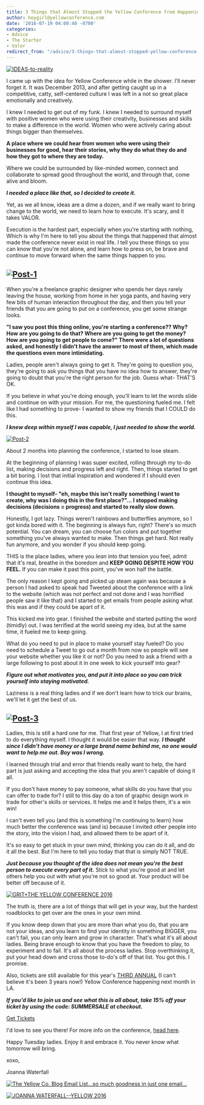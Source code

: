 ```yaml
---
title: 3 Things that Almost Stopped the Yellow Conference from Happening
author: heygirl@yellowconference.com
date: '2016-07-19 04:00:40 -0700'
categories:
- Advice
- The Starter
- Valor
redirect_from: "/advice/3-things-that-almost-stopped-yellow-conference-from-happening/"
---
```


[![IDEAS-to-reality](https://s3.amazonaws.com/yellow-files/blog/2016/07/IDEAS-to-reality.jpg)](https://s3.amazonaws.com/yellow-files/blog/2016/07/IDEAS-to-reality.jpg)

I came up with the idea for Yellow Conference while in the shower. I'll never forget it. It was December 2013, and after getting caught up in a competitive, catty, self-centered culture I was left in a not so great place emotionally and creatively.

I knew I needed to get out of my funk. I knew I needed to surround myself with positive women who were using their creativity, businesses and skills to make a difference in the world. Women who were actively caring about things bigger than themselves.

**A place where we could hear from women who were using their businesses for good, hear their stories, why they do what they do and how they got to where they are today.**

Where we could be surrounded by like-minded women, connect and collaborate to spread good throughout the world, and through that, come alive and bloom.

_**I needed a place like that, so I decided to create it.**_

Yet, as we all know, ideas are a dime a dozen, and if we really want to bring change to the world, we need to learn how to execute. It's scary, and it takes VALOR.

Execution is the hardest part, especially when you're starting with nothing, Which is why I'm here to tell you about the things that happened that almost made the conference never exist in real life. I tell you these things so you can know that you're not alone, and learn how to press on, be brave and continue to move forward when the same things happen to you.

## [![Post-1](https://s3.amazonaws.com/yellow-files/blog/2016/07/Post-1.jpg)](https://s3.amazonaws.com/yellow-files/blog/2016/07/Post-1.jpg)

When you're a freelance graphic designer who spends her days rarely leaving the house, working from home in her yoga pants, and having very few bits of human interaction throughout the day, and then you tell your friends that you are going to put on a conference, you get some strange looks.

**"I saw you post this thing online, you're starting a conference?? Why? How are you going to do that? Where are you going to get the money? How are you going to get people to come?" There were a lot of questions asked, and honestly I didn't have the answer to most of them, which made the questions even more intimidating.**

Ladies, people aren't always going to get it. They're going to question you, they're going to ask you things that you have no idea how to answer, they're going to doubt that you're the right person for the job. Guess what- THAT'S OK.

If you believe in what you're doing enough, you'll learn to let the words slide and continue on with your mission. For me, the questioning fueled me. I felt like I had something to prove- I wanted to show my friends that I COULD do this.

_**I knew deep within myself I was capable, I just needed to show the world.**_

[![Post-2](https://s3.amazonaws.com/yellow-files/blog/2016/07/Post-2.jpg)](https://s3.amazonaws.com/yellow-files/blog/2016/07/Post-2.jpg)

About 2 months into planning the conference, I started to lose steam.

At the beginning of planning I was super excited, rolling through my to-do list, making decisions and progress left and right. Then, things started to get a bit boring. I lost that initial inspiration and wondered if I should even continue this idea.

**I thought to myself- "eh, maybe this isn't really something I want to create, why was I doing this in the first place?"... I stopped making decisions (decisions = progress) and started to really slow down.**

Honestly, I got lazy. Things weren't rainbows and butterflies anymore, so I got kinda bored with it. The beginning is always fun, right? There's so much potential. You can dream, you can choose fun colors and put together something you've always wanted to make. Then things get hard. Not really fun anymore, and you wonder if you should keep going.

THIS is the place ladies, where you _lean_ into that tension you feel, admit that it's real, breathe in the boredom and **KEEP GOING DESPITE HOW YOU FEEL.** If you can make it past this point, you've won half the battle.

The only reason I kept going and picked up steam again was because a person I had asked to speak had Tweeted about the conference with a link to the website (which was not perfect and not done and I was horrified people saw it like that) and I started to get emails from people asking what this was and if they could be apart of it.

This kicked me into gear. I finished the website and started putting the word (timidly) out. I was terrified at the world seeing my idea, but at the same time, it fueled me to keep going.

What do you need to put in place to make yourself stay fueled? Do you need to schedule a Tweet to go out a month from now so people will see your website whether you like it or not? Do you need to ask a friend with a large following to post about it in one week to kick yourself into gear?

_**Figure out what motivates you, and put it into place so you can trick yourself into staying motivated.**_

Laziness is a real thing ladies and if we don't learn how to trick our brains, we'll let it get the best of us.

## [![Post-3](https://s3.amazonaws.com/yellow-files/blog/2016/07/Post-3.jpg)](https://s3.amazonaws.com/yellow-files/blog/2016/07/Post-3.jpg)

Ladies, this is still a hard one for me. That first year of Yellow, I at first tried to do everything myself. I thought it would be easier that way. _**I thought since I didn't have money or a large brand name behind me, no one would want to help me out. Boy was I wrong.**_

I learned through trial and error that friends really want to help, the hard part is just asking and accepting the idea that you aren't capable of doing it all.

If you don't have money to pay someone, what skills do you have that you can offer to trade for? I still to this day do a ton of graphic design work in trade for other's skills or services. It helps me and it helps them, it's a win win!

I can't even tell you (and this is something I'm continuing to learn) how much better the conference was (and is) because I invited other people into the story, into the vision I had, and allowed them to be apart of it.

It's so easy to get stuck in your own mind, thinking you can do it all, and do it all the best. But I'm here to tell you today that that is simply NOT TRUE.

_**Just because you thought of the idea does not mean you're the best person to execute every part of it.**_ Stick to what you're good at and let others help you out with what you're not so good at. Your product will be better off because of it.

[![GRIT+THE YELLOW CONFERENCE 2016](https://s3.amazonaws.com/yellow-files/blog/2016/06/Yellow_2015_Day_1-269.jpg)](https://s3.amazonaws.com/yellow-files/blog/2016/06/Yellow_2015_Day_1-269.jpg)

The truth is, there are a lot of things that will get in your way, but the hardest roadblocks to get over are the ones in your own mind.

If you know deep down that you are more than what you do, that you are not your ideas, and you learn to find your identity in something BIGGER, you can't fail, you can only learn and grow in character. That's what it's all about ladies. Being brave enough to know that you have the freedom to play, to experiment and to fail. It's all about the process ladies. Stop overthinking it, put your head down and cross those to-do's off of that list. You got this. I promise.

Also, tickets are still available for this year's [THIRD ANNUAL](http://yellowconference.com/conference/) (I can't believe it's been 3 years now!) Yellow Conference happening next month in LA.

_**If you'd like to join us and see what this is all about, take 15% off your ticket by using the code: SUMMERSALE at checkout.**_

[Get Tickets](https://www.universe.com/events/yellow-conference-2016-tickets-F2Q869)

I'd love to see you there! For more info on the conference, [head here](http://yellowconference.com/conference/).

Happy Tuesday ladies. Enjoy it and embrace it. You never know what tomorrow will bring.

xoxo,

Joanna Waterfall

[![The Yellow Co. Blog Email List...so much goodness in just one email...](https://s3.amazonaws.com/yellow-files/blog/2016/07/EMAIL-LIST.png)](http://yellowconference.us3.list-manage2.com/subscribe?u=3f8e45f74e0653e404965e2ef&id=7cb1ced4ff)

[![JOANNA WATERFALL--YELLOW 2016](https://s3.amazonaws.com/yellow-files/blog/2016/06/Screen-Shot-2016-06-07-at-1.43.27-AM.png)](https://www.instagram.com/joannawaterfall/)
